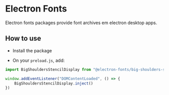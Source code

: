 # Electron Fonts

Electron fonts packages provide font archives em electron desktop apps.

## How to use

* Install the package

* On your `preload.js`, add:

```ts
import BigShouldersStencilDisplay from "@electron-fonts/big-shoulders-stencil-display"

window.addEventListener("DOMContentLoaded", () => {
    BigShouldersStencilDisplay.inject()
})
```